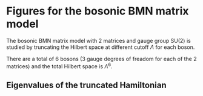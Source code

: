 # Figures for the bosonic BMN matrix model

The bosonic BMN matrix model with 2 matrices and gauge group SU(2) is studied by truncating the Hilbert space at different cutoff $\Lambda$ for each boson.

There are a total of 6 bosons (3 gauge degrees of freadom for each of the 2 matrices) and the total Hilbert space is $\Lambda^6$.

## Eigenvalues of the truncated Hamiltonian

